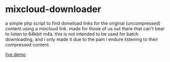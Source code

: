 mixcloud-downloader
===================

a simple php script to find donwload links for the original (uncompressed) content using a mixcloud link. made for those of us out there that can't bear to listen to 64kbit m4a. this is not intended to be used for batch downloading, and i only made it due to the pain i endure listening to their compressed content.

[live demo](http://up.ppy.sh/mixcloud.php)
